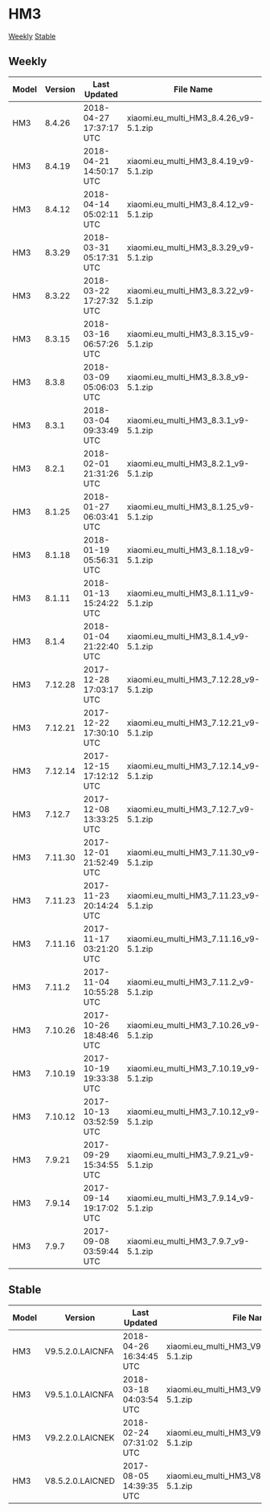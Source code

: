 # HM3
[Weekly](#Weekly)  [Stable](#Stable)
## Weekly
| Model | Version | Last Updated | File Name | Size | Download Link |
| ---- | ---- | ---- | ---- | ---- | ---- |
| HM3 | 8.4.26 | 2018-04-27 17:37:17 UTC | xiaomi.eu_multi_HM3_8.4.26_v9-5.1.zip | 981.4 MB | [SourceForge](https://sourceforge.net/projects/xiaomi-eu-multilang-miui-roms/files/xiaomi.eu/MIUI-WEEKLY-RELEASES/8.4.26/xiaomi.eu_multi_HM3_8.4.26_v9-5.1.zip/download) |
| HM3 | 8.4.19 | 2018-04-21 14:50:17 UTC | xiaomi.eu_multi_HM3_8.4.19_v9-5.1.zip | 982.9 MB | [SourceForge](https://sourceforge.net/projects/xiaomi-eu-multilang-miui-roms/files/xiaomi.eu/MIUI-WEEKLY-RELEASES/8.4.19/xiaomi.eu_multi_HM3_8.4.19_v9-5.1.zip/download) |
| HM3 | 8.4.12 | 2018-04-14 05:02:11 UTC | xiaomi.eu_multi_HM3_8.4.12_v9-5.1.zip | 1.0 GB | [SourceForge](https://sourceforge.net/projects/xiaomi-eu-multilang-miui-roms/files/xiaomi.eu/MIUI-WEEKLY-RELEASES/8.4.12/xiaomi.eu_multi_HM3_8.4.12_v9-5.1.zip/download) |
| HM3 | 8.3.29 | 2018-03-31 05:17:31 UTC | xiaomi.eu_multi_HM3_8.3.29_v9-5.1.zip | 991.7 MB | [SourceForge](https://sourceforge.net/projects/xiaomi-eu-multilang-miui-roms/files/xiaomi.eu/MIUI-WEEKLY-RELEASES/8.3.29/xiaomi.eu_multi_HM3_8.3.29_v9-5.1.zip/download) |
| HM3 | 8.3.22 | 2018-03-22 17:27:32 UTC | xiaomi.eu_multi_HM3_8.3.22_v9-5.1.zip | 923.7 MB | [SourceForge](https://sourceforge.net/projects/xiaomi-eu-multilang-miui-roms/files/xiaomi.eu/MIUI-WEEKLY-RELEASES/8.3.22/xiaomi.eu_multi_HM3_8.3.22_v9-5.1.zip/download) |
| HM3 | 8.3.15 | 2018-03-16 06:57:26 UTC | xiaomi.eu_multi_HM3_8.3.15_v9-5.1.zip | 973.7 MB | [SourceForge](https://sourceforge.net/projects/xiaomi-eu-multilang-miui-roms/files/xiaomi.eu/MIUI-WEEKLY-RELEASES/8.3.15/xiaomi.eu_multi_HM3_8.3.15_v9-5.1.zip/download) |
| HM3 | 8.3.8 | 2018-03-09 05:06:03 UTC | xiaomi.eu_multi_HM3_8.3.8_v9-5.1.zip | 1.0 GB | [SourceForge](https://sourceforge.net/projects/xiaomi-eu-multilang-miui-roms/files/xiaomi.eu/MIUI-WEEKLY-RELEASES/8.3.8/xiaomi.eu_multi_HM3_8.3.8_v9-5.1.zip/download) |
| HM3 | 8.3.1 | 2018-03-04 09:33:49 UTC | xiaomi.eu_multi_HM3_8.3.1_v9-5.1.zip | 972.1 MB | [SourceForge](https://sourceforge.net/projects/xiaomi-eu-multilang-miui-roms/files/xiaomi.eu/MIUI-WEEKLY-RELEASES/8.3.1/xiaomi.eu_multi_HM3_8.3.1_v9-5.1.zip/download) |
| HM3 | 8.2.1 | 2018-02-01 21:31:26 UTC | xiaomi.eu_multi_HM3_8.2.1_v9-5.1.zip | 918.4 MB | [SourceForge](https://sourceforge.net/projects/xiaomi-eu-multilang-miui-roms/files/xiaomi.eu/MIUI-WEEKLY-RELEASES/8.2.1/xiaomi.eu_multi_HM3_8.2.1_v9-5.1.zip/download) |
| HM3 | 8.1.25 | 2018-01-27 06:03:41 UTC | xiaomi.eu_multi_HM3_8.1.25_v9-5.1.zip | 919.5 MB | [SourceForge](https://sourceforge.net/projects/xiaomi-eu-multilang-miui-roms/files/xiaomi.eu/MIUI-WEEKLY-RELEASES/8.1.25/xiaomi.eu_multi_HM3_8.1.25_v9-5.1.zip/download) |
| HM3 | 8.1.18 | 2018-01-19 05:56:31 UTC | xiaomi.eu_multi_HM3_8.1.18_v9-5.1.zip | 906.2 MB | [SourceForge](https://sourceforge.net/projects/xiaomi-eu-multilang-miui-roms/files/xiaomi.eu/MIUI-WEEKLY-RELEASES/8.1.18/xiaomi.eu_multi_HM3_8.1.18_v9-5.1.zip/download) |
| HM3 | 8.1.11 | 2018-01-13 15:24:22 UTC | xiaomi.eu_multi_HM3_8.1.11_v9-5.1.zip | 891.5 MB | [SourceForge](https://sourceforge.net/projects/xiaomi-eu-multilang-miui-roms/files/xiaomi.eu/MIUI-WEEKLY-RELEASES/8.1.11/xiaomi.eu_multi_HM3_8.1.11_v9-5.1.zip/download) |
| HM3 | 8.1.4 | 2018-01-04 21:22:40 UTC | xiaomi.eu_multi_HM3_8.1.4_v9-5.1.zip | 871.5 MB | [SourceForge](https://sourceforge.net/projects/xiaomi-eu-multilang-miui-roms/files/xiaomi.eu/MIUI-WEEKLY-RELEASES/8.1.4/xiaomi.eu_multi_HM3_8.1.4_v9-5.1.zip/download) |
| HM3 | 7.12.28 | 2017-12-28 17:03:17 UTC | xiaomi.eu_multi_HM3_7.12.28_v9-5.1.zip | 866.0 MB | [SourceForge](https://sourceforge.net/projects/xiaomi-eu-multilang-miui-roms/files/xiaomi.eu/MIUI-WEEKLY-RELEASES/7.12.28/xiaomi.eu_multi_HM3_7.12.28_v9-5.1.zip/download) |
| HM3 | 7.12.21 | 2017-12-22 17:30:10 UTC | xiaomi.eu_multi_HM3_7.12.21_v9-5.1.zip | 877.8 MB | [SourceForge](https://sourceforge.net/projects/xiaomi-eu-multilang-miui-roms/files/xiaomi.eu/MIUI-WEEKLY-RELEASES/7.12.21/xiaomi.eu_multi_HM3_7.12.21_v9-5.1.zip/download) |
| HM3 | 7.12.14 | 2017-12-15 17:12:12 UTC | xiaomi.eu_multi_HM3_7.12.14_v9-5.1.zip | 878.0 MB | [SourceForge](https://sourceforge.net/projects/xiaomi-eu-multilang-miui-roms/files/xiaomi.eu/MIUI-WEEKLY-RELEASES/7.12.14/xiaomi.eu_multi_HM3_7.12.14_v9-5.1.zip/download) |
| HM3 | 7.12.7 | 2017-12-08 13:33:25 UTC | xiaomi.eu_multi_HM3_7.12.7_v9-5.1.zip | 877.8 MB | [SourceForge](https://sourceforge.net/projects/xiaomi-eu-multilang-miui-roms/files/xiaomi.eu/MIUI-WEEKLY-RELEASES/7.12.7/xiaomi.eu_multi_HM3_7.12.7_v9-5.1.zip/download) |
| HM3 | 7.11.30 | 2017-12-01 21:52:49 UTC | xiaomi.eu_multi_HM3_7.11.30_v9-5.1.zip | 873.0 MB | [SourceForge](https://sourceforge.net/projects/xiaomi-eu-multilang-miui-roms/files/xiaomi.eu/MIUI-WEEKLY-RELEASES/7.11.30/xiaomi.eu_multi_HM3_7.11.30_v9-5.1.zip/download) |
| HM3 | 7.11.23 | 2017-11-23 20:14:24 UTC | xiaomi.eu_multi_HM3_7.11.23_v9-5.1.zip | 872.4 MB | [SourceForge](https://sourceforge.net/projects/xiaomi-eu-multilang-miui-roms/files/xiaomi.eu/MIUI-WEEKLY-RELEASES/7.11.23/xiaomi.eu_multi_HM3_7.11.23_v9-5.1.zip/download) |
| HM3 | 7.11.16 | 2017-11-17 03:21:20 UTC | xiaomi.eu_multi_HM3_7.11.16_v9-5.1.zip | 872.2 MB | [SourceForge](https://sourceforge.net/projects/xiaomi-eu-multilang-miui-roms/files/xiaomi.eu/MIUI-WEEKLY-RELEASES/7.11.16/xiaomi.eu_multi_HM3_7.11.16_v9-5.1.zip/download) |
| HM3 | 7.11.2 | 2017-11-04 10:55:28 UTC | xiaomi.eu_multi_HM3_7.11.2_v9-5.1.zip | 871.7 MB | [SourceForge](https://sourceforge.net/projects/xiaomi-eu-multilang-miui-roms/files/xiaomi.eu/MIUI-WEEKLY-RELEASES/7.11.2/xiaomi.eu_multi_HM3_7.11.2_v9-5.1.zip/download) |
| HM3 | 7.10.26 | 2017-10-26 18:48:46 UTC | xiaomi.eu_multi_HM3_7.10.26_v9-5.1.zip | 872.5 MB | [SourceForge](https://sourceforge.net/projects/xiaomi-eu-multilang-miui-roms/files/xiaomi.eu/MIUI-WEEKLY-RELEASES/7.10.26/xiaomi.eu_multi_HM3_7.10.26_v9-5.1.zip/download) |
| HM3 | 7.10.19 | 2017-10-19 19:33:38 UTC | xiaomi.eu_multi_HM3_7.10.19_v9-5.1.zip | 872.3 MB | [SourceForge](https://sourceforge.net/projects/xiaomi-eu-multilang-miui-roms/files/xiaomi.eu/MIUI-WEEKLY-RELEASES/7.10.19/xiaomi.eu_multi_HM3_7.10.19_v9-5.1.zip/download) |
| HM3 | 7.10.12 | 2017-10-13 03:52:59 UTC | xiaomi.eu_multi_HM3_7.10.12_v9-5.1.zip | 870.5 MB | [SourceForge](https://sourceforge.net/projects/xiaomi-eu-multilang-miui-roms/files/xiaomi.eu/MIUI-WEEKLY-RELEASES/7.10.12/xiaomi.eu_multi_HM3_7.10.12_v9-5.1.zip/download) |
| HM3 | 7.9.21 | 2017-09-29 15:34:55 UTC | xiaomi.eu_multi_HM3_7.9.21_v9-5.1.zip | 858.4 MB | [SourceForge](https://sourceforge.net/projects/xiaomi-eu-multilang-miui-roms/files/xiaomi.eu/MIUI-WEEKLY-RELEASES/7.9.21/xiaomi.eu_multi_HM3_7.9.21_v9-5.1.zip/download) |
| HM3 | 7.9.14 | 2017-09-14 19:17:02 UTC | xiaomi.eu_multi_HM3_7.9.14_v9-5.1.zip | 805.7 MB | [SourceForge](https://sourceforge.net/projects/xiaomi-eu-multilang-miui-roms/files/xiaomi.eu/MIUI-WEEKLY-RELEASES/7.9.14/xiaomi.eu_multi_HM3_7.9.14_v9-5.1.zip/download) |
| HM3 | 7.9.7 | 2017-09-08 03:59:44 UTC | xiaomi.eu_multi_HM3_7.9.7_v9-5.1.zip | 809.4 MB | [SourceForge](https://sourceforge.net/projects/xiaomi-eu-multilang-miui-roms/files/xiaomi.eu/MIUI-WEEKLY-RELEASES/7.9.7/xiaomi.eu_multi_HM3_7.9.7_v9-5.1.zip/download) |
## Stable
| Model | Version | Last Updated | File Name | Size | Download Link |
| ---- | ---- | ---- | ---- | ---- | ---- |
| HM3 | V9.5.2.0.LAICNFA | 2018-04-26 16:34:45 UTC | xiaomi.eu_multi_HM3_V9.5.2.0.LAICNFA_v9-5.1.zip | 962.8 MB | [SourceForge](https://sourceforge.net/projects/xiaomi-eu-multilang-miui-roms/files/xiaomi.eu/MIUI-STABLE-RELEASES/MIUIv9.5/xiaomi.eu_multi_HM3_V9.5.2.0.LAICNFA_v9-5.1.zip/download) |
| HM3 | V9.5.1.0.LAICNFA | 2018-03-18 04:03:54 UTC | xiaomi.eu_multi_HM3_V9.5.1.0.LAICNFA_v9-5.1.zip | 1.0 GB | [SourceForge](https://sourceforge.net/projects/xiaomi-eu-multilang-miui-roms/files/xiaomi.eu/MIUI-STABLE-RELEASES/MIUIv9.5/xiaomi.eu_multi_HM3_V9.5.1.0.LAICNFA_v9-5.1.zip/download) |
| HM3 | V9.2.2.0.LAICNEK | 2018-02-24 07:31:02 UTC | xiaomi.eu_multi_HM3_V9.2.2.0.LAICNEK_v9-5.1.zip | 937.8 MB | [SourceForge](https://sourceforge.net/projects/xiaomi-eu-multilang-miui-roms/files/xiaomi.eu/MIUI-STABLE-RELEASES/MIUIv9.2/xiaomi.eu_multi_HM3_V9.2.2.0.LAICNEK_v9-5.1.zip/download) |
| HM3 | V8.5.2.0.LAICNED | 2017-08-05 14:39:35 UTC | xiaomi.eu_multi_HM3_V8.5.2.0.LAICNED_v8-5.1.zip | 756.4 MB | [SourceForge](https://sourceforge.net/projects/xiaomi-eu-multilang-miui-roms/files/xiaomi.eu/MIUI-STABLE-RELEASES/MIUIv8.5/xiaomi.eu_multi_HM3_V8.5.2.0.LAICNED_v8-5.1.zip/download) |
